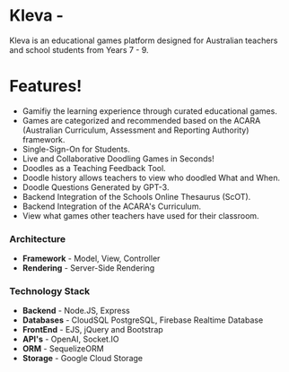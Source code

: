 # Kleva -

Kleva is an educational games platform designed for Australian teachers and school students from Years 7 - 9.

# Features!

- Gamifiy the learning experience through curated educational games.
- Games are categorized and recommended based on the ACARA (Australian Curriculum, Assessment and Reporting Authority) framework.
- Single-Sign-On for Students.
- Live and Collaborative Doodling Games in Seconds!
- Doodles as a Teaching Feedback Tool.
- Doodle history allows teachers to view who doodled What and When.
- Doodle Questions Generated by GPT-3.
- Backend Integration of the Schools Online Thesaurus (ScOT).
- Backend Integration of the ACARA's Curriculum.
- View what games other teachers have used for their classroom.

### Architecture

- **Framework** - Model, View, Controller
- **Rendering** - Server-Side Rendering

### Technology Stack

- **Backend** - Node.JS, Express
- **Databases** - CloudSQL PostgreSQL, Firebase Realtime Database
- **FrontEnd** - EJS, jQuery and Bootstrap
- **API's** - OpenAI, Socket.IO
- **ORM** - SequelizeORM
- **Storage** - Google Cloud Storage
